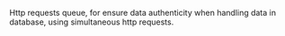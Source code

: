 Http requests queue, for ensure data authenticity when handling data in database, using simultaneous http requests.
